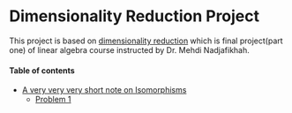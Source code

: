 # Dimensionality Reduction Project

This project is based on [dimensionality reduction](https://github.com/alirezadoostimehr/dimensionality-reduction/blob/main/LinearAlgebra.pdf) which is final project(part one) of linear algebra course instructed by Dr. Mehdi Nadjafikhah.


#### Table of contents

* [A very very very short note on Isomorphisms](https://github.com/alirezadoostimehr/dimensionality-reduction/tree/main/A%20very%20very%20very%20short%20note%20on%20Isomorphisms)
  * [Problem 1](https://github.com/alirezadoostimehr/dimensionality-reduction/blob/main/A%20very%20very%20very%20short%20note%20on%20Isomorphisms/problem-1.md)

